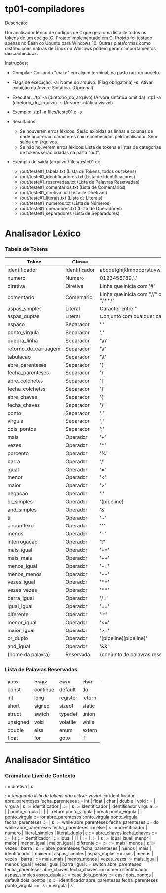 # tp01-compiladores

Descrição:

Um analisador léxico de códigos de C que gera uma lista de todos os tokens de um código .C. Projeto implementado em C.
Projeto foi testado apenas no Bash do Ubuntu para Windows 10. Outras plataformas como distribuições nativas de Linux ou Windows podem gerar comportamentos desconhecidos.

Instruções:

- Compilar: Comando "make" em algum terminal, na pasta raiz do projeto.
  
- Flags de execução:
	-a: Nome do arquivo. (Flag obrigatória)
	-s: Ativar exibição da Árvore Sintática. (Opcional)
- Executar: ./tp1 -a (diretorio_do_arquivo)		(Árvore sintática omitida)
			./tp1 -a (diretorio_do_arquivo) -s  (Árvore sintática visível)
- Exemplo: ./tp1 -a files/teste01.c -s
  
- Resultados:
    - Se houverem erros léxicos: Serão exibidas as linhas e colunas de onde ocorreram caracteres não reconhecidos pelo analisador. Sem saída em arquivos.
    - Se não houverem erros léxicos: Lista de tokens e listas de categorias de tokens serão criadas na pasta "out".
    
- Exemplo de saída (arquivo /files/teste01.c):
  - /out/teste01_tabela.txt (Lista de Tokens, todos os tokens)
  - /out/teste01_identificadores.txt (Lista de Identificadores)
  - /out/teste01_reservadas.txt (Lista de Palavras Reservadas)
  - /out/teste01_comentarios.txt (Lista de Comentários)
  - /out/teste01_diretiva.txt (Lista de Diretivas)
  - /out/teste01_literais.txt (Lista de Literais)
  - /out/teste01_numeros.txt (Lista de Números)
  - /out/teste01_operadores.txt (Lista de Operadores)
  - /out/teste01_separadores (Lista de Separadores)
 
 # Analisador Léxico
 
 ### Tabela de Tokens
 
| Token                | Classe        | Conjunto                                                                 |
|----------------------|---------------|--------------------------------------------------------------------------|
| identificador        | Identificador | abcdefghijklmnopqrstuvwxyzABCDEFGHIJKLMNOPQRSTUVWXYZ                     |
| numero               | Numero        | 0123456789,'.'                                                           |
| diretiva             | Diretiva      | Linha que inicia com '#'                                                 |
| comentario           | Comentario    | Linha que inicia com "//" ou conjunto com qualquer caracter entre "/**/" |
| aspas_simples        | Literal       | Caracter entre ''                                                        |
| aspas_duplas         | Literal       | Conjunto com qualquer caracter entre ""                                  |
| espaco               | Separador     | ' '                                                                      |
| ponto_virgula        | Separador     | ';'                                                                      |
| quebra_linha         | Separador     | '\n'                                                                     |
| retorno_de_carruagem | Separador     | '\r'                                                                     |
| tabulacao            | Separador     | '\t'                                                                     |
| abre_parenteses      | Separador     | '('                                                                      |
| fecha_parenteses     | Separador     | ')'                                                                      |
| abre_colchetes       | Separador     | '['                                                                      |
| fecha_colchetes      | Separador     | ']'                                                                      |
| abre_chaves          | Separador     | '{'                                                                      |
| fecha_chaves         | Separador     | '}'                                                                      |
| ponto                | Separador     | '.'                                                                      |
| virgula              | Separador     | ','                                                                      |
| dois_pontos          | Separador     | ':'                                                                      |
| mais	               | Operador      | '+'                                                                      |
| vezes	               | Operador      | '*'                                                                      |
| porcento             | Operador      | '%'                                                                      |
| barra	               | Operador      | '/'                                                                      |
| igual	               | Operador      | '='                                                                      |
| menor	               | Operador      | '<'                                                                      |
| maior	               | Operador      | '>'                                                                      |
| negacao              | Operador      | '!'                                                                      |
| or_simples           | Operador      | '(pipeline)'															  |
| and_simples          | Operador      | '&'                                                                      |
| til	               | Operador      | '~'                                                                      |
| circunflexo          | Operador      | '^'                                                                      |
| menos	               | Operador      | '-'                                                                      |
| interrogacao         | Operador      | '?'													         		  |
| mais_igual	       | Operador      | '+='													         		  |
| mais_mais		       | Operador      | '++'													         		  |
| menos_igual          | Operador      | '-='													         		  |
| menos_menos          | Operador      | '--'													         		  |
| vezes_igual          | Operador      | '*='													         		  |
| vezes_vezes	       | Operador      | '**'													         		  |
| barra_igual          | Operador      | '/='													         		  |
| igual_igual          | Operador      | '=='													         		  |
| diferente	           | Operador      | '!='													         		  |
| menor_igual	       | Operador      | '<='													         		  |
| maior_igual          | Operador      | '>='													         		  |
| or_duplo             | Operador      | '(pipeline)(pipeline)'									         		  |
| and_igual            | Operador      | '&&'													         		  |
| (nome da palavra)    | Reservada     | (conjunto de palavras reservadas)                                        |

### Lista de Palavras Reservadas

|          |          |          |        |
|----------|----------|----------|--------|
| auto     | break    | case     | char   |
| const    | continue | default  | do     |
| int      | long     | register | return |
| short    | signed   | sizeof   | static |
| struct   | switch   | typedef  | union  |
| unsigned | void     | volatile | while  |
| double   | else     | enum     | extern |
| float    | for      | goto     | if     |

# Analisador Sintático

### Gramática Livre de Contexto

<listaDiretivas>					::= diretiva <listaDiretivas> |
										ε

<linguagem>							::= <funcao> /*enquanto lista de tokens não estiver vazia*/
<funcao>							::= <tipo> identificador abre_parenteses <listaArg> fecha_parenteses <statementEscopo>
<tipo>								::= int	|
										float |
										char |
										double |
										void
<listaArg>							::= <arg> |
										virgula <listaArg> |
										ε
<arg>								::= <tipo> identificador |
<declaracao>						::= <tipo> <listaIdentificadores> |
										ε
<listaIdentificadores>				::= identificador |
										identificador virgula <listaIdentificadores>
<statement>							::= <statementFor> |
										<statementWhile> |
										<expressao> ponto_virgula |
										<statementIf> |
										<statementEscopo> |
										<declaracao> |
										<statementDoWhile> |
										return <statementReturn> ponto_virgula |
										break ponto_virgula |
										<switch01> |
										ponto_virgula
<statementFor>						::= for abre_parenteses <expressao> ponto_virgula <expressaoOpcional> ponto_virgula <expressaoOpcional> fecha_parenteses <statement>
<expressaoOpcional>					::= <expressao> |
										ε
<statementWhile>					::= while abre_parenteses <expressao> fecha_parenteses <statement>
<statementDoWhile>					::= do <statementEscopo> while abre_parenteses <expressao> fecha_parenteses
<parteElse>							::= else <statement> |
										ε
<statementReturn>					::= identificador |
										numero |
										literal_simples |
										literal_duplo |
										ε
<statementEscopo>					::= abre_chaves <listaStatement> fecha_chaves
<listaStatement>					::= <statement> <listaStatementLinha>
<listaStatementLinha>				::= <statement> <listaStatementLinha> |
										ε
<expressao>							::= identificador <expressao02> |
										<valorR>
<expressao02>						::= igual <expressao> |
										<comparacao> <expressao> |
										<aritmetica> <expressao> |
										<aritmeticaOperadorDuplicado> |
										<aritmeticaOperadorIgualComposto> <expressao>
<valorR>							::=	<comparacao> <magnitude> <valorRLinha> |
										<magnitude>
<valorRLinha>						::= <comparacao> <magnitude> <valorRLinha> |
										ε
<comparacao>						::= igual_igual|
										menor |
										maior |
										menor_igual |
										maior_igual |
										diferente
<magnitude>							::= <termo> <magnitudeLinha>
<termo>								::= <fator> <termoLinha>
<magnitudeLinha>					::= mais <termo> <magnitudeLinha> |
										menos <termo> <magnitudeLinha> |
										ε
<termoLinha>						::= vezes <fator> <termoLinha> |
										barra <fator> <termoLinha> |
										ε
<fator>								::= abre_parenteses <expressao> fecha_parenteses |
										menos <fator> |
										mais <fator> |
										identificador |
										numero |
										aspas_simples |
										aspas_duplas
<aritmetica>						::= mais |
										menos |
										vezes |
										barra |
<aritmeticaOperadorDuplicado> 		::= mais_mais |
										menos_menos |
										vezes_vezes
<aritmeticaOperadorIgualComposto>	::= mais_igual |
										menos_igual |
										vezes_igual |
										barra_igual
<switch01>							::= switch abre_parenteses	<switch02> fecha_parenteses abre_chaves <listaCase> fecha_chaves
<switch02>							::= numero
										identificador
										aspas_simples
										aspas_duplas 
<listaCase>							::= case <switch02> dois_pontos <listaStatement> <listaCaseLinha>
<listaCaseLinha>					::= case <switch02> dois_pontos <listaStatement> <listaCaseLinha> |
										default dois_pontos <listaStatement> |
										ε
<chamadaFuncao>						::= identificador abre_parenteses <listaArgChamadaFuncao> fecha_parenteses ponto_virgula
<listaArgChamadaFuncao>				::= <switch02> <listaArgChamadaFuncaoLinha> |
										ε
<listaArgChamadaFuncaoLinha>		::= virgula <switch02> <listaArgChamadaFuncaoLinha> |
										ε